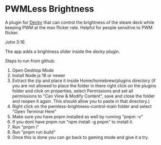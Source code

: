 # PWMLess Brightness

A plugin for [Decky](https://decky.xyz/) that can control the brightness of the steam deck while keeping PWM at the max flicker rate. Helpful for people sensitive to PWM flicker.

John 3:16

The app adds a brightness slider inside the decky plugin.

Steps to run from github:
1. Open Desktop Mode
2. Install Node.js 18 or newer
4. Extract the zip and place it inside Home/homebrew/plugins directory (if you are not allowed to place the folder in there right click on the plugins folder and click on properties, select Permissions and set all permissions to "Can View & Modify Content", save and close the folder and reopen it again. This should allow you to paste in that directory.)
5. Right click on the pwmless-brightness-control-main folder and select "Open Terminal Here"
6. Make sure you have pnpm installed as well by running "pnpm -v"
7. If you dont have pnpm run "npm install -g pnpm" to install it.
8. Run "pnpm i"
9. Run "pnpm run build"
10. Once this is done you can go back to gaming mode and give it a try.



